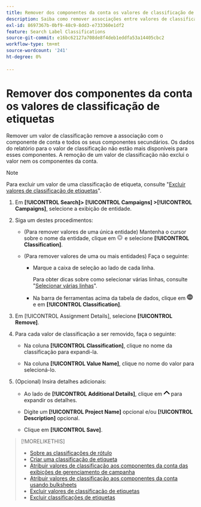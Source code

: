 ```yaml
---
title: Remover dos componentes da conta os valores de classificação de etiquetas
description: Saiba como remover associações entre valores de classificação de etiquetas e componentes de conta.
exl-id: 8697367b-0bf9-48c9-8dd3-e733360e1df2
feature: Search Label Classifications
source-git-commit: e16bc62127a708de8f4deb1eddfa53a14405cbc2
workflow-type: tm+mt
source-wordcount: '241'
ht-degree: 0%

---
```


# Remover dos componentes da conta os valores de classificação de etiquetas

Remover um valor de classificação remove a associação com o componente de conta e todos os seus componentes secundários. Os dados do relatório para o valor de classificação não estão mais disponíveis para esses componentes. A remoção de um valor de classificação não exclui o valor nem os componentes da conta.

>[!NOTE]
>
>Para excluir um valor de uma classificação de etiqueta, consulte &quot;[Excluir valores de classificação de etiquetas](classification-values-delete.md)&quot;.

1. Em **[!UICONTROL Search]> [!UICONTROL Campaigns] >[!UICONTROL Campaigns]**, selecione a exibição de entidade.

1. Siga um destes procedimentos:

   * (Para remover valores de uma única entidade) Mantenha o cursor sobre o nome da entidade, clique em ![Botão Menu](/help/search-social-commerce/assets/arrow-dropdown-menu.png "Botão Menu") e selecione **[!UICONTROL Classification]**.

   * (Para remover valores de uma ou mais entidades) Faça o seguinte:

      * Marque a caixa de seleção ao lado de cada linha.

        Para obter dicas sobre como selecionar várias linhas, consulte &quot;[Selecionar várias linhas](/help/search-social-commerce/common-tasks/navigation-editing-selection/multiple-rows-select.md)&quot;.

      * Na barra de ferramentas acima da tabela de dados, clique em ![Mais](/help/search-social-commerce/assets/more.png "Mais") e em **[!UICONTROL Classification]**.

1. Em [!UICONTROL Assignment Details], selecione **[!UICONTROL Remove]**.

1. Para cada valor de classificação a ser removido, faça o seguinte:

   * Na coluna **[!UICONTROL Classification]**, clique no nome da classificação para expandi-la.

   * Na coluna **[!UICONTROL Value Name]**, clique no nome do valor para selecioná-lo.

1. (Opcional) Insira detalhes adicionais:

   * Ao lado de **[!UICONTROL Additional Details]**, clique em ![Abrir](/help/search-social-commerce/assets/chevron-up.png "Abrir") para expandir os detalhes.

   * Digite um **[!UICONTROL Project Name]** opcional e/ou **[!UICONTROL Description]** opcional.

   * Clique em **[!UICONTROL Save]**.

>[!MORELIKETHIS]
>
>* [Sobre as classificações de rótulo](classification-about.md)
>* [Criar uma classificação de etiqueta](classification-create.md)
>* [Atribuir valores de classificação aos componentes da conta das exibições de gerenciamento de campanha](classification-values-assign-campaign-management.md)
>* [Atribuir valores de classificação aos componentes da conta usando bulksheets](classification-values-assign-bulksheets.md)
>* [Excluir valores de classificação de etiquetas](classification-values-delete.md)
>* [Excluir classificações de etiquetas](classification-delete.md)
